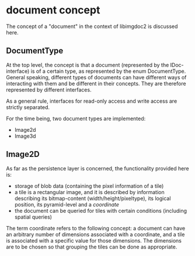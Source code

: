 # document concept

The concept of a "document" in the context of libimgdoc2 is discussed here.

## DocumentType

At the top level, the concept is that a document (represented by the IDoc-interface) is of a certain type,
as represented by the enum DocumentType. General speaking, different types of documents can have different 
ways of interacting with them and be different in their concepts. They are therefore represented
by different interfaces.

As a general rule, interfaces for read-only access and write access are strictly separated.

For the time being, two document types are implemented:
* Image2d
* Image3d

## Image2D

As far as the persistence layer is concerned, the functionality provided here is:

* storage of blob data (containing the pixel information of a tile)
* a tile is a rectangular image, and it is described by information describing its bitmap-content 
   (width/height/pixeltype), its logical position, its pyramid-level and a _coordinate_
* the document can be queried for tiles with certain conditions (including spatial queries)

The term coordinate refers to the following concept: a document can have an arbitrary number of dimensions
associated with a coordinate, and a tile is associated with a specific value for those dimensions.
The dimensions are to be chosen so that grouping the tiles can be done as appropriate.
